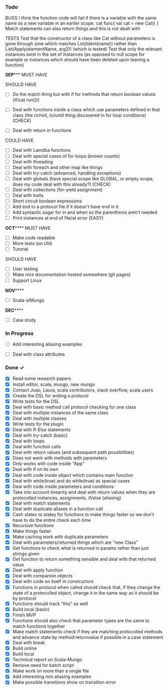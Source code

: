 


### Todo
BUGS
I think the function code will fail if there is a variable with 
the same name as a new variable in an earlier scope.
cat
func{
	val cat = new Cat()
}
Match statements can also return things and this is not dealt with

TESTS
Test that the constructor of a class like Cat without parameters is gone through (one which matches List(Ident(name)) rather than List(Apply(elementName, arg2)) (which is tested)
Test that only the relevant instances exist in the set of instances (as opposed to null scope for example or instances which should have been deleted upon leaving a function)


************SEP***************
MUST HAVE

SHOULD HAVE
- [ ] Do the match thing but with if for methods that return boolean values (if(cat.run()))
- [ ] Deal with functions inside a class which use parameters defined in that class (the richint, to/until thing discovered in for loop conditions) (CHECK)
- [ ] Deal with return in functions


COULD HAVE
- [ ] Deal with Lamdba functions
- [ ] Deal with special cases of for loops (known counts)
- [ ] Deal with threading
- [ ] Deal with foreach and other map like things
- [ ] Deal with try-catch (advanced, handling exceptions)
- [ ] Deal with globals (have special scope like GLOBAL, or empty scope, does my code deal with this already?) (CHECK)
- [ ] Deal with collections (for-yield assignment)
- [ ] Deal with traits
- [ ] Short circuit boolean expressions
- [ ] Add end to a protocol file if it doesn't have end in it
- [ ] Add syntactic sugar for in and when so the parenthesis aren't needed
- [ ] Print instances at end of file/at error (EASY)

************OCT****************
MUST HAVE
- [ ] Make code readable
- [ ] More tests (on Util)
- [ ] Tutorial

SHOULD HAVE
- [ ] User testing
- [ ] Make nice documentation hosted somewhere (git pages)
- [ ] Support Linux

************NOV****************
- [ ] Scala-stMungo

************DEC****************
- [ ] Case study 


### In Progress
- [ ] Add interesting aliasing examples
- [ ] Deal with class attributes


### Done ✓

- [x] Read some research papers
- [x] Install editor, scala, mungo, new mungo
- [x] Contact Joao, Laura, scala contributors, stack overflow, scala users
- [x] Create the DSL for writing a protocol
- [x] Write tests for the DSL
- [x] Deal with basic method call protocol checking for one class
- [x] Deal with multiple instances of the same class
- [x] Deal with multiple classes
- [x] Write tests for the plugin
- [x] Deal with If-Else statements 
- [x] Deal with try-catch (basic)
- [x] Deal with loops
- [x] Deal with function calls
- [x] Deal with return values (and subsequent path possibilities)
- [x] Does not work with methods with parameters
- [x] Only works with code inside "App"
- [x] Deal with if on its own
- [x] Deal with code inside object which contains main function 
- [x] Deal with while(true) and do while(true) as special cases
- [x] Deal with code inside parameters and conditions
- [x] Take into account linearity and deal with return values when they are protocolled instances, assignments, if/else (aliasing)
- [x] Deal with match statements
- [x] Deal with duplicate aliases in a function call
- [x] Cash statex to statey for functions to make things faster so we don't have to do the entire check each time 
- [x] Recursive functions
- [x] Make things faster
- [x] Make caching work with duplicate parameters
- [x] Deal with parameters/returned things which are "new Class"
- [x] Get functions to check what is returned in params rather than just strings given 
- [x] Get function to return something sensible and deal with that returned value
- [x] Deal with apply function
- [x] Deal with companion objects
- [x] Deal with code on itself in constructors
- [x] Functions in protocol when called should check that, if they change the state of a protocolled object, change it in the same way as it should be by protocol
- [x] Functions should track "this" as well
- [x] Build local (basic)
- [x] Finish MVP 
- [x] Functions should also check that parameter types are the same to match functions together
- [x] Make match statements check if they are matching protocolled methods and advance state by method:returnvalue if possible in a case statement
- [x] Deal with break
- [x] Build online
- [x] Build local
- [x] Technical report on Scala-Mungo
- [x] Remove need for batch script
- [x] Make work on more than a single file
- [x] Add interesting non aliasing examples
- [x] Make possible transitions show on transition error